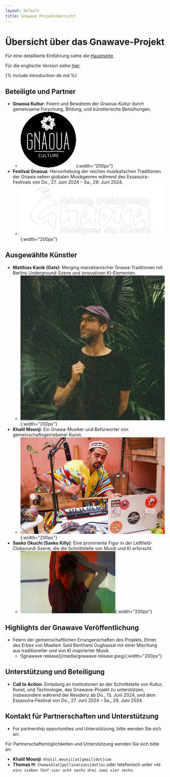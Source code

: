 ```yaml
---
layout: default
title: Gnawave Projektübersicht
---
```


# **Übersicht über das Gnawave-Projekt**

Für eine detaillierte Einführung siehe die [Hauptseite](./index.html).

Für die englische Version siehe [hier](./one-pager.html).

{% include introduction-de.md %}


## **Beteiligte und Partner**

- **Gnaoua Kultur**: Feiern und Bewahren der Gnaoua-Kultur durch gemeinsame Forschung, Bildung, und künstlerische Bemühungen.
  - ![GnaouaCultureLogo](/media/GnaouaCultureLogo.png){:width="200px"}
- **Festival Gnaoua**: Hervorhebung der reichen musikalischen Traditionen der Gnawa neben globalen Musikgenres während des Essaouira-Festivals von Do., 27. Juni 2024 – Sa., 29. Juni 2024.
  - ![Festival Gnaoua](/media/gnaoua_festival.png){:width="200px"}

## **Ausgewählte Künstler**

- **Matthias Kanik (Gats)**: Merging marokkanischer Gnawa-Traditionen mit Berlins Underground-Szene und innovativen KI-Elementen.
  - ![gats](/media/gats.jpeg){:width="200px"}
- **Khalil Mounji**: Ein Gnawa-Musiker und Befürworter von gemeinschaftsgetriebener Kunst.
  - ![Khalil Mounji](/media/khalil.jpeg){:width="200px"}
- **Saeko Okuchi (Saeko Killy)**: Eine prominente Figur in der Leftfield-Clubsound-Szene, die die Schnittstelle von Musik und KI erforscht.
  - ![Saeko Killy](/media/saekokilly.jpeg){:width="200px"}

## **Highlights der Gnawave Veröffentlichung**

- Feiern der gemeinschaftlichen Errungenschaften des Projekts, Ehren des Erbes von Maallem Said Benthami Oughassal mit einer Mischung aus traditioneller und von KI inspirierter Musik.
  - ![gnawave release](/media/gnawave release.jpeg){:width="200px"}

## **Unterstützung und Beteiligung**

- **Call to Action**: Einladung an Institutionen an der Schnittstelle von Kultur, Kunst, und Technologie, das Gnawave-Projekt zu unterstützen, insbesondere während der Residenz ab Do., 13. Juni 2024, und dem Essaouira-Festival von Do., 27. Juni 2024 – Sa., 29. Juni 2024.

## **Kontakt für Partnerschaften und Unterstützung**

- For partnership opportunities und Unterstützung, bitte wenden Sie sich an:

Für Partnerschaftsmöglichkeiten und Unterstützung wenden Sie sich bitte an:

- **Khalil Mounji**: `khalil.mounji[at]gmail[dot]com`
- **Thomas H**: `thomash[at]pollinations[dot]ai` oder telefonisch unter `+49 eins sieben fünf vier acht sechs drei zwei vier sechs`.
